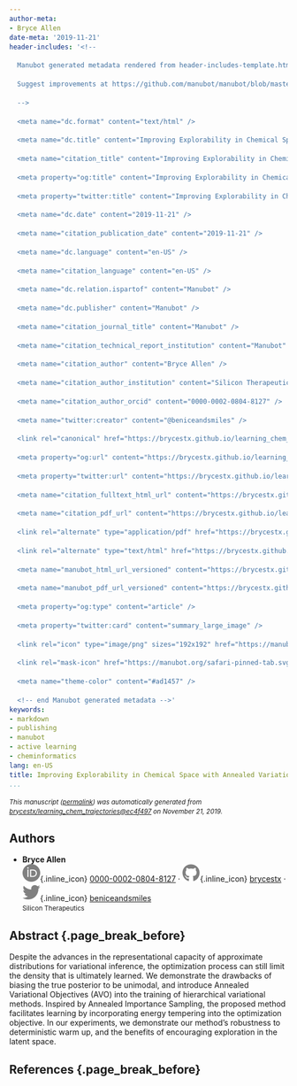 ```yaml
---
author-meta:
- Bryce Allen
date-meta: '2019-11-21'
header-includes: '<!--

  Manubot generated metadata rendered from header-includes-template.html.

  Suggest improvements at https://github.com/manubot/manubot/blob/master/manubot/process/header-includes-template.html

  -->

  <meta name="dc.format" content="text/html" />

  <meta name="dc.title" content="Improving Explorability in Chemical Space with Annealed Variational Objectives." />

  <meta name="citation_title" content="Improving Explorability in Chemical Space with Annealed Variational Objectives." />

  <meta property="og:title" content="Improving Explorability in Chemical Space with Annealed Variational Objectives." />

  <meta property="twitter:title" content="Improving Explorability in Chemical Space with Annealed Variational Objectives." />

  <meta name="dc.date" content="2019-11-21" />

  <meta name="citation_publication_date" content="2019-11-21" />

  <meta name="dc.language" content="en-US" />

  <meta name="citation_language" content="en-US" />

  <meta name="dc.relation.ispartof" content="Manubot" />

  <meta name="dc.publisher" content="Manubot" />

  <meta name="citation_journal_title" content="Manubot" />

  <meta name="citation_technical_report_institution" content="Manubot" />

  <meta name="citation_author" content="Bryce Allen" />

  <meta name="citation_author_institution" content="Silicon Therapeutics" />

  <meta name="citation_author_orcid" content="0000-0002-0804-8127" />

  <meta name="twitter:creator" content="@beniceandsmiles" />

  <link rel="canonical" href="https://brycestx.github.io/learning_chem_trajectories/" />

  <meta property="og:url" content="https://brycestx.github.io/learning_chem_trajectories/" />

  <meta property="twitter:url" content="https://brycestx.github.io/learning_chem_trajectories/" />

  <meta name="citation_fulltext_html_url" content="https://brycestx.github.io/learning_chem_trajectories/" />

  <meta name="citation_pdf_url" content="https://brycestx.github.io/learning_chem_trajectories/manuscript.pdf" />

  <link rel="alternate" type="application/pdf" href="https://brycestx.github.io/learning_chem_trajectories/manuscript.pdf" />

  <link rel="alternate" type="text/html" href="https://brycestx.github.io/learning_chem_trajectories/v/ec4f497686d61140fd3a8218bb41b65289a04b7a/" />

  <meta name="manubot_html_url_versioned" content="https://brycestx.github.io/learning_chem_trajectories/v/ec4f497686d61140fd3a8218bb41b65289a04b7a/" />

  <meta name="manubot_pdf_url_versioned" content="https://brycestx.github.io/learning_chem_trajectories/v/ec4f497686d61140fd3a8218bb41b65289a04b7a/manuscript.pdf" />

  <meta property="og:type" content="article" />

  <meta property="twitter:card" content="summary_large_image" />

  <link rel="icon" type="image/png" sizes="192x192" href="https://manubot.org/favicon-192x192.png" />

  <link rel="mask-icon" href="https://manubot.org/safari-pinned-tab.svg" color="#ad1457" />

  <meta name="theme-color" content="#ad1457" />

  <!-- end Manubot generated metadata -->'
keywords:
- markdown
- publishing
- manubot
- active learning
- cheminformatics
lang: en-US
title: Improving Explorability in Chemical Space with Annealed Variational Objectives.
...
```







<small><em>
This manuscript
([permalink](https://brycestx.github.io/learning_chem_trajectories/v/ec4f497686d61140fd3a8218bb41b65289a04b7a/))
was automatically generated
from [brycestx/learning_chem_trajectories@ec4f497](https://github.com/brycestx/learning_chem_trajectories/tree/ec4f497686d61140fd3a8218bb41b65289a04b7a)
on November 21, 2019.
</em></small>

## Authors



+ **Bryce Allen**<br>
    ![ORCID icon](images/orcid.svg){.inline_icon}
    [0000-0002-0804-8127](https://orcid.org/0000-0002-0804-8127)
    · ![GitHub icon](images/github.svg){.inline_icon}
    [brycestx](https://github.com/brycestx)
    · ![Twitter icon](images/twitter.svg){.inline_icon}
    [beniceandsmiles](https://twitter.com/beniceandsmiles)<br>
  <small>
     Silicon Therapeutics
  </small>



## Abstract {.page_break_before}


Despite the advances in the representational capacity of approximate distributions
for variational inference, the optimization process can still limit the density that is
ultimately learned. We demonstrate the drawbacks of biasing the true posterior to be
unimodal, and introduce Annealed Variational Objectives (AVO) into the training
of hierarchical variational methods. Inspired by Annealed Importance Sampling,
the proposed method facilitates learning by incorporating energy tempering into
the optimization objective. In our experiments, we demonstrate our method’s
robustness to deterministic warm up, and the benefits of encouraging exploration
in the latent space.


## References {.page_break_before}

<!-- Explicitly insert bibliography here -->
<div id="refs"></div>
